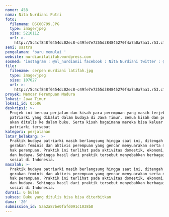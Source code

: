 ```yaml
---
nomor: 458
nama: Nita Nurdiani Putri
foto:
  filename: DSC00799.JPG
  type: image/jpeg
  size: 5210112
  url: >-
    http://5c4cf848f6454dc02ec8-c49fe7e7355d384845270f4a7a0a7aa1.r53.cf2.rackcdn.com/4faae06a-c3a6-4805-bb47-b5b38765782c/DSC00799.JPG
seni: sastra
pengalaman: 'baru memulai '
website: nurdianilatifah.wordpress.com
sosmed: 'instagram : @nl_nurdianii facebook : Nita Nurdiani twitter : @nl_nurdianii'
file:
  filename: cerpen nurdiani latifah.jpg
  type: image/jpeg
  size: 107027
  url: >-
    http://5c4cf848f6454dc02ec8-c49fe7e7355d384845270f4a7a0a7aa1.r53.cf2.rackcdn.com/bea3a4d6-89bf-462f-8149-43bb301d7494/cerpen%20nurdiani%20latifah.jpg
proyek: Memoar Perempuan Madura
lokasi: Jawa Timur
lokasi_id: Q3586
deskripsi: >-
  Projek ini berupa perjalan dan kisah para perempuan yang masih terjebak
  patriarki yang dibalut dalam budaya di Jawa Timur. Semua kisah dan perjalanan
  akan ditulis ke dalam buku. Serta kisah bagaimana mereka bisa keluar dari
  patriarki tersebut
kategori: perjalanan
latar_belakang: >-
  Praktik budaya patriarki masih berlangsung hingga saat ini, ditengah berbagai
  gerakan feminis dan aktivis perempuan yang gencar menyuarakan serta menegakkan
  hak perempuan. Praktik ini terlihat pada aktivitas domestik, ekonomi, politik,
  dan budaya. Sehingga hasil dari praktik tersebut menyebabkan berbagai masalah
  sosial di Indonesia. 
masalah: >-
  Praktik budaya patriarki masih berlangsung hingga saat ini, ditengah berbagai
  gerakan feminis dan aktivis perempuan yang gencar menyuarakan serta menegakkan
  hak perempuan. Praktik ini terlihat pada aktivitas domestik, ekonomi, politik,
  dan budaya. Sehingga hasil dari praktik tersebut menyebabkan berbagai masalah
  sosial di Indonesia. 
durasi: 6 bulan
sukses: Buku yang ditulis bisa bisa diterbitkan
dana: '20'
submission_id: 5aa2a87be0fafd091c1038b8
---
```

